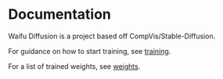 # Documentation

Waifu Diffusion is a project based off CompVis/Stable-Diffusion.

For guidance on how to start training, see [training](https://github.com/harubaru/waifu-diffusion/docs/en/training/README.md).

For a list of trained weights, see [weights](./weights/README.md).